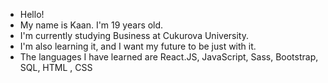 - Hello!
- My name is Kaan. I'm 19 years old.
- I'm currently studying Business at Cukurova University.
- I'm also learning it, and I want my future to be just with it.
- The languages I have learned are React.JS, JavaScript, Sass, Bootstrap, SQL, HTML , CSS
